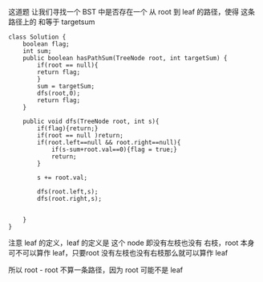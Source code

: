这道题 让我们寻找一个 BST 中是否存在一个 从 root 到 leaf 的路径，使得 这条路径上的 和等于 targetsum


    class Solution {
        boolean flag;
        int sum;
        public boolean hasPathSum(TreeNode root, int targetSum) {
            if(root == null){
            return flag;
            }
            sum = targetSum;
            dfs(root,0);
            return flag;
        }
        
        public void dfs(TreeNode root, int s){
            if(flag){return;}
            if(root == null )return;
            if(root.left==null && root.right==null){
                if(s-sum+root.val==0){flag = true;}
                return;
            }
    
            s += root.val;
    
            dfs(root.left,s);
            dfs(root.right,s);
    
    
        }
    }


注意 leaf 的定义，leaf 的定义是 这个 node 即没有左枝也没有 右枝，root 本身可不可以算作 leaf，只要root 没有左枝也没有右枝那么就可以算作 leaf

所以 root - root 不算一条路径，因为 root 可能不是 leaf